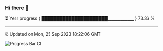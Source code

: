 ### Hi there 👋

⏳ Year progress { ██████████████████████▁▁▁▁▁▁▁▁ } 73.36 %

---

⏰ Updated on Mon, 25 Sep 2023 18:22:06 GMT

![Progress Bar CI](https://github.com/ZhaoGui/ZhaoGui/workflows/Progress%20Bar%20CI/badge.svg)
